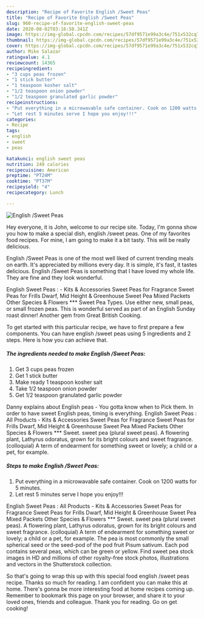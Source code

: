 ```yaml
---
description: "Recipe of Favorite English /Sweet Peas"
title: "Recipe of Favorite English /Sweet Peas"
slug: 960-recipe-of-favorite-english-sweet-peas
date: 2020-08-02T03:16:58.341Z
image: https://img-global.cpcdn.com/recipes/57df9571e99a3c4e/751x532cq70/english-sweet-peas-recipe-main-photo.jpg
thumbnail: https://img-global.cpcdn.com/recipes/57df9571e99a3c4e/751x532cq70/english-sweet-peas-recipe-main-photo.jpg
cover: https://img-global.cpcdn.com/recipes/57df9571e99a3c4e/751x532cq70/english-sweet-peas-recipe-main-photo.jpg
author: Mike Salazar
ratingvalue: 4.1
reviewcount: 14365
recipeingredient:
- "3 cups peas frozen"
- "1 stick butter"
- "1 teaspoon kosher salt"
- "1/2 teaspoon onion powder"
- "1/2 teaspoon granulated garlic powder"
recipeinstructions:
- "Put everything in a microwavable safe container. Cook on 1200 watts for 5 minutes."
- "Let rest 5 minutes serve I hope you enjoy!!!"
categories:
- Recipe
tags:
- english
- sweet
- peas

katakunci: english sweet peas 
nutrition: 249 calories
recipecuisine: American
preptime: "PT24M"
cooktime: "PT37M"
recipeyield: "4"
recipecategory: Lunch

---
```



![English /Sweet Peas](https://img-global.cpcdn.com/recipes/57df9571e99a3c4e/751x532cq70/english-sweet-peas-recipe-main-photo.jpg)

Hey everyone, it is John, welcome to our recipe site. Today, I'm gonna show you how to make a special dish, english /sweet peas. One of my favorites food recipes. For mine, I am going to make it a bit tasty. This will be really delicious.

English /Sweet Peas is one of the most well liked of current trending meals on earth. It's appreciated by millions every day. It is simple, it's fast, it tastes delicious. English /Sweet Peas is something that I have loved my whole life. They are fine and they look wonderful.

English Sweet Peas : - Kits &amp; Accessories Sweet Peas for Fragrance Sweet Peas for Frills Dwarf, Mid Height &amp; Greenhouse Sweet Pea Mixed Packets Other Species &amp; Flowers *** Sweet Pea Types. Use either new, small peas, or small frozen peas. This is wonderful served as part of an English Sunday roast dinner! Another gem from Great British Cooking.


To get started with this particular recipe, we have to first prepare a few components. You can have english /sweet peas using 5 ingredients and 2 steps. Here is how you can achieve that.

<!--inarticleads1-->

##### The ingredients needed to make English /Sweet Peas:

1. Get 3 cups peas frozen
1. Get 1 stick butter
1. Make ready 1 teaspoon kosher salt
1. Take 1/2 teaspoon onion powder
1. Get 1/2 teaspoon granulated garlic powder


Danny explains about English peas - You gotta know when to Pick them. In order to have sweet English peas, timing is everything. English Sweet Peas : All Products - Kits &amp; Accessories Sweet Peas for Fragrance Sweet Peas for Frills Dwarf, Mid Height &amp; Greenhouse Sweet Pea Mixed Packets Other Species &amp; Flowers *** Sweet. sweet pea (plural sweet peas). A flowering plant, Lathyrus odoratus, grown for its bright colours and sweet fragrance. (colloquial) A term of endearment for something sweet or lovely; a child or a pet, for example. 

<!--inarticleads2-->

##### Steps to make English /Sweet Peas:

1. Put everything in a microwavable safe container. Cook on 1200 watts for 5 minutes.
1. Let rest 5 minutes serve I hope you enjoy!!!


English Sweet Peas : All Products - Kits &amp; Accessories Sweet Peas for Fragrance Sweet Peas for Frills Dwarf, Mid Height &amp; Greenhouse Sweet Pea Mixed Packets Other Species &amp; Flowers *** Sweet. sweet pea (plural sweet peas). A flowering plant, Lathyrus odoratus, grown for its bright colours and sweet fragrance. (colloquial) A term of endearment for something sweet or lovely; a child or a pet, for example. The pea is most commonly the small spherical seed or the seed-pod of the pod fruit Pisum sativum. Each pod contains several peas, which can be green or yellow. Find sweet pea stock images in HD and millions of other royalty-free stock photos, illustrations and vectors in the Shutterstock collection. 

So that's going to wrap this up with this special food english /sweet peas recipe. Thanks so much for reading. I am confident you can make this at home. There's gonna be more interesting food at home recipes coming up. Remember to bookmark this page on your browser, and share it to your loved ones, friends and colleague. Thank you for reading. Go on get cooking!
